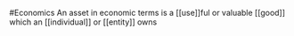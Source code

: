 #Economics 
An asset in economic terms is a [[use]]ful or valuable [[good]] which an [[individual]] or [[entity]] owns 